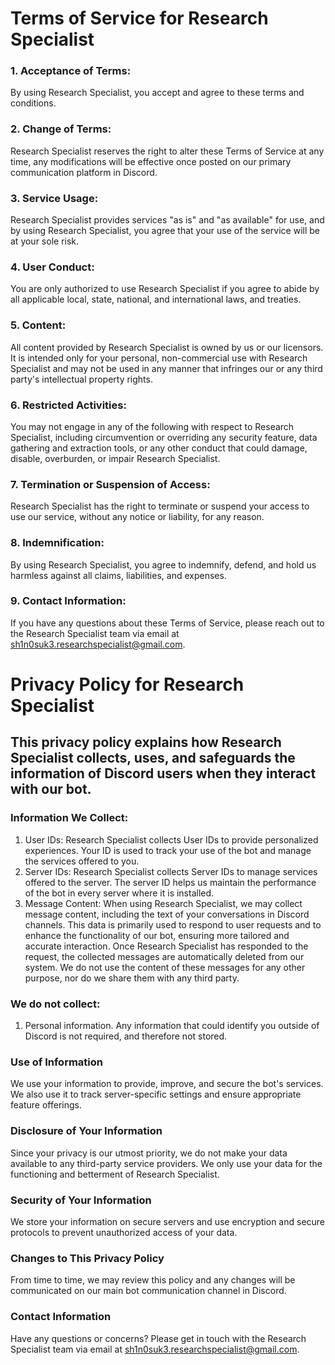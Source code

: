 # Terms of Service for Research Specialist

### 1. Acceptance of Terms:
By using Research Specialist, you accept and agree to these terms and conditions.

### 2. Change of Terms:
Research Specialist reserves the right to alter these Terms of Service at any time, any modifications will be effective once posted on our primary communication platform in Discord.

### 3. Service Usage:
Research Specialist provides services "as is" and "as available" for use, and by using Research Specialist, you agree that your use of the service will be at your sole risk.

### 4. User Conduct:
You are only authorized to use Research Specialist if you agree to abide by all applicable local, state, national, and international laws, and treaties.

### 5. Content:
All content provided by Research Specialist is owned by us or our licensors. It is intended only for your personal, non-commercial use with Research Specialist and may not be used in any manner that infringes our or any third party's intellectual property rights.

### 6. Restricted Activities:
You may not engage in any of the following with respect to Research Specialist, including circumvention or overriding any security feature, data gathering and extraction tools, or any other conduct that could damage, disable, overburden, or impair Research Specialist.

### 7. Termination or Suspension of Access:
Research Specialist has the right to terminate or suspend your access to use our service, without any notice or liability, for any reason.

### 8. Indemnification:
By using Research Specialist, you agree to indemnify, defend, and hold us harmless against all claims, liabilities, and expenses.

### 9. Contact Information:
If you have any questions about these Terms of Service, please reach out to the Research Specialist team via email at sh1n0suk3.researchspecialist@gmail.com.

# Privacy Policy for Research Specialist

## This privacy policy explains how Research Specialist collects, uses, and safeguards the information of Discord users when they interact with our bot.

### Information We Collect:


1.	User IDs: Research Specialist collects User IDs to provide personalized experiences. Your ID is used to track your use of the bot and manage the services offered to you.
2.	Server IDs: Research Specialist collects Server IDs to manage services offered to the server. The server ID helps us maintain the performance of the bot in every server where it is installed.
3.  Message Content: When using Research Specialist, we may collect message content, including the text of your conversations in Discord channels. This data is primarily used to respond to user requests and to enhance the functionality of our bot, ensuring more tailored and accurate interaction. Once Research Specialist has responded to the request, the collected messages are automatically deleted from our system. We do not use the content of these messages for any other purpose, nor do we share them with any third party.

### We do not collect:


1.	Personal information. Any information that could identify you outside of Discord is not required, and therefore not stored.

### Use of Information

We use your information to provide, improve, and secure the bot's services. We also use it to track server-specific settings and ensure appropriate feature offerings.

### Disclosure of Your Information

Since your privacy is our utmost priority, we do not make your data available to any third-party service providers. We only use your data for the functioning and betterment of Research Specialist.

### Security of Your Information

We store your information on secure servers and use encryption and secure protocols to prevent unauthorized access of your data.

### Changes to This Privacy Policy

From time to time, we may review this policy and any changes will be communicated on our main bot communication channel in Discord.

### Contact Information

Have any questions or concerns? Please get in touch with the Research Specialist team via email at sh1n0suk3.researchspecialist@gmail.com.



